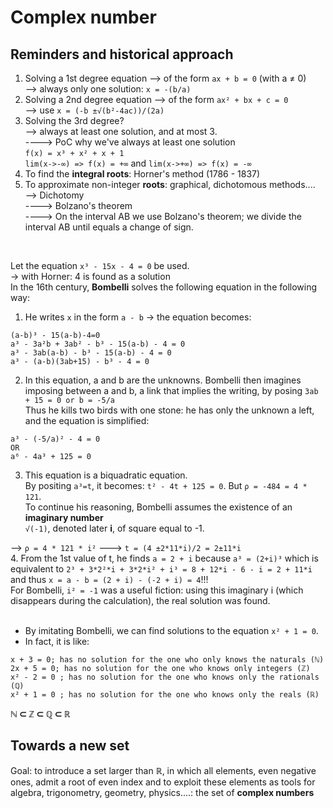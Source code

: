 # Complex number
## Reminders and historical approach 

1) Solving a 1st degree equation --> of the form `ax + b = 0` (with a ≠ 0)<br>
--> always only one solution: `x = -(b/a)`<br>
2) Solving a 2nd degree equation --> of the form `ax² + bx + c = 0`<br>
--> use `x = (-b ±√(b²-4ac))/(2a)`<br>
3) Solving the 3rd degree?<br>
--> always at least one solution, and at most 3.<br>
----> PoC why we've always at least one solution<br>
			`f(x) = x³ + x² + x + 1`<br>
			`lim(x->-∞) => f(x) = +∞` and `lim(x->+∞) => f(x) = -∞` <br>
4) To find the __integral roots__: Horner's method (1786 - 1837)<br>
5) To approximate non-integer __roots__: graphical, dichotomous methods....<br>
--> Dichotomy<br>
----> Bolzano's theorem<br>
----> On the interval AB we use Bolzano's theorem; we divide the interval AB until equals a change of sign.<br>
<br>

Let the equation `x³ - 15x - 4 = 0` be used.<br>
-> with Horner: 4 is found as a solution<br>
In the 16th century, __Bombelli__ solves the following equation in the following way:<br>
1. He writes `x` in the form `a - b` -> the equation becomes:
```
(a-b)³ - 15(a-b)-4=0
a³ - 3a²b + 3ab² - b³ - 15(a-b) - 4 = 0
a³ - 3ab(a-b) - b³ - 15(a-b) - 4 = 0
a³ - (a-b)(3ab+15) - b³ - 4 = 0
```
2. In this equation, a and b are the unknowns. Bombelli then imagines imposing between a and b, a link that implies the writing, by posing `3ab + 15 = 0 or b = -5/a`<br>
Thus he kills two birds with one stone: he has only the unknown a left, and the equation is simplified:
```
a³ - (-5/a)² - 4 = 0
OR
a⁶ - 4a³ + 125 = 0
```
3. This equation is a biquadratic equation.<br>
By positing `a³=t`, it becomes: `t² - 4t + 125 = 0`. But `ρ = -484 = 4 * 121`.<br>
To continue his reasoning, Bombelli assumes the existence of an **imaginary number**<br>
`√(-1)`, denoted later **i**, of square equal to -1.<br>

--> `ρ = 4 * 121 * i²` ---> `t = (4 ±2*11*i)/2 = 2±11*i`<br>
4. From the 1st value of t, he finds `a = 2 + i` because `a³ = (2+i)³` which is equivalent to `2³ + 3*2²*i + 3*2*i² + i³ = 8 + 12*i - 6 - i = 2 + 11*i` and thus `x = a - b = (2 + i) - (-2 + i) = 4`!!!<br>
For Bombelli, `i² = -1` was a useful fiction: using this imaginary i (which disappears during the calculation), the real solution was found.<br>
<br>
* By imitating Bombelli, we can find solutions to the equation `x² + 1 = 0`.
* In fact, it is like:
```
x + 3 = 0; has no solution for the one who only knows the naturals (ℕ)
2x + 5 = 0; has no solution for the one who knows only integers (ℤ)
x² - 2 = 0 ; has no solution for the one who knows only the rationals (ℚ)
x² + 1 = 0 ; has no solution for the one who knows only the reals (ℝ)
```
**ℕ ⊂ ℤ ⊂ ℚ ⊂ ℝ**


## Towards a new set
Goal: to introduce a set larger than ℝ, in which all elements, even negative ones, admit a root of even index and to exploit these elements as tools for algebra, trigonometry, geometry, physics....: the set of **complex numbers**
